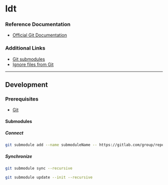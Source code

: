 # ldt

### Reference Documentation

* [Official Git Documentation](https://git-scm.com/doc)

### Additional Links

* [Git submodules](https://git-scm.com/docs/git-submodule)
* [Ignore files from Git](http://help.github.com/ignore-files)

---

## Development

### Prerequisites

* [Git](https://git-scm.com/download)

#### Submodules

##### Connect

```sh
git submodule add --name submoduleName -- https://gitlab.com/group/repository.git path/to/submodule/
```

##### Synchronize

```sh
git submodule sync --recursive
```

```sh
git submodule update --init --recursive
```
